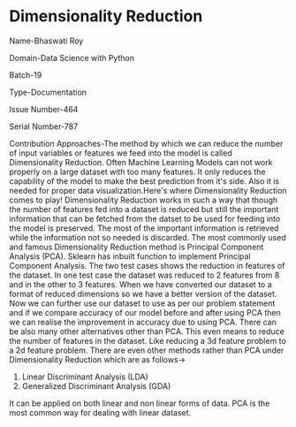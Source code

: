 # Dimensionality Reduction

Name-Bhaswati Roy

Domain-Data Science with Python

Batch-19

Type-Documentation

Issue Number-464

Serial Number-787

Contribution Approaches-The method by which we can reduce the number of input variables or features we feed into the model is called Dimensionality Reduction. Often Machine Learning Models can not work properly on a large dataset with too many features. It only reduces the capability of the model to make the best prediction from it's side. Also it is needed for proper data visualization.Here's where Dimensionality Reduction comes to play! Dimensionality Reduction works in such a way that though the number of features fed into a dataset is reduced but still the important information that can be fetched from the datset to be used for feeding into the model is preserved. The most of the important information is retrieved while the information not so needed is discarded. The most commonly used and famous Dimensionality Reduction method is Principal Component Analysis (PCA). Sklearn has inbuilt function to implement Principal Component Analysis. The two test cases shows the reduction in features of the dataset. In one test case the dataset was reduced to 2 features from 8 and in the other to 3 features. When we have converted our dataset to a format of reduced dimensions so we have a better version of the dataset. Now we can further use our dataset to use as per our problem statement and if we compare accuracy of our model before and after using PCA then we can realise the improvement in accuracy due to using PCA. There can be also many other alternatives other than PCA.
This even means to reduce the number of features in the dataset. Like reducing a 3d feature problem to a 2d feature problem. 
There are even other methods rather than PCA under Dimensionality Reduction which are as follows->
1) Linear Discriminant Analysis (LDA)
2) Generalized Discriminant Analysis (GDA)

It can be applied on both linear and non linear forms of data. PCA is the most common way for dealing with linear dataset. 

